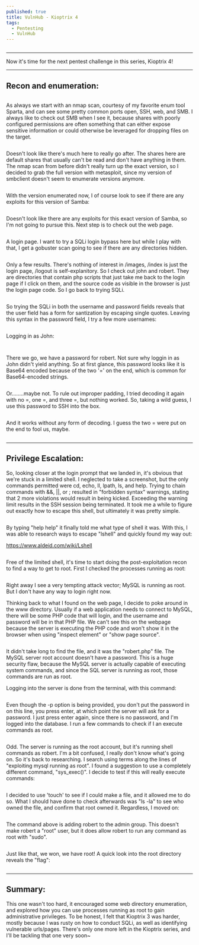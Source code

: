 ```yaml
---
published: true
title: VulnHub - Kioptrix 4
tags:
  - Pentesting
  - VulnHub
---
```

<p><img alt="" src="https://i.imgur.com/Oa0ciBM.png" /></p>

<hr />
<p>Now it&#39;s time for the next pentest challenge in this series, Kioptrix 4!</p>

<hr />
<h2>Recon and enumeration:</h2>

<p><img alt="" src="https://i.imgur.com/zYMELc0.png" /></p>

<p>As always we start with an nmap scan, courtesy of my favorite enum tool Sparta, and can see some pretty common ports open, SSH, web, and SMB. I always like to check out SMB when I see it, because shares with poorly configured permissions are often something that can either expose sensitive information or could otherwise be leveraged for dropping files on the target.</p>

<p><img alt="" src="https://i.imgur.com/PO6rMaB.png" /></p>

<p>Doesn&#39;t look like there&#39;s much here to really go after. The shares here are default shares that usually can&#39;t be read and don&#39;t have anything in them. The nmap scan from before didn&#39;t really turn up the exact version, so I decided to grab the full version with metasploit, since my version of smbclient doesn&#39;t seem to enumerate versions anymore.</p>

<p><img alt="" src="https://i.imgur.com/b4gpyog.png" /></p>

<p>With the version enumerated now, I of course look to see if there are any exploits for this version of Samba:</p>

<p><img alt="" src="https://i.imgur.com/E9d5fEW.png" /></p>

<p>Doesn&#39;t look like there are any exploits for this exact version of Samba, so I&#39;m not going to pursue this. Next step is to check out the web page.</p>

<p><img alt="" src="https://i.imgur.com/Ny1CppG.png" /></p>

<p>A login page. I want to try a SQLi login bypass here but while I play with that, I get a gobuster scan going to see if there are any directories hidden.</p>

<p><img alt="" src="https://i.imgur.com/W857HW4.png" /></p>

<p>Only a few results. There&#39;s nothing of interest in /images, /index is just the login page, /logout is self-explanitory. So I check out john and robert. They are directories that contain php scripts that just take me back to the login page if I click on them, and the source code as visible in the browser is just the login page code. So I go back to trying SQLi.</p>

<p><img alt="" src="https://i.imgur.com/m6MCCo5.png" /></p>

<p>So trying the SQLi in both the username and password fields reveals that the user field has a form for santization by escaping single quotes. Leaving this syntax in the password field, I try a few more usernames:</p>

<p><img alt="" src="https://i.imgur.com/1PqsuZK.png" /></p>

<p>Logging in as John:</p>

<p><img alt="" src="https://i.imgur.com/x9bNvGt.png" /></p>

<p><img alt="" src="https://i.imgur.com/c5K6RmY.png" /></p>

<p>There we go, we have a password for robert. Not sure why loggin in as John didn&#39;t yield anything. So at first glance, this password looks like it is Base64 encoded because of the two &#39;=&#39; on the end, which is common for Base64-encoded strings.</p>

<p><img alt="" src="https://i.imgur.com/IDGmwDp.png" /></p>

<p>Or........maybe not. To rule out improper padding, I tried decoding it again with no =, one =, and three =, but nothing worked. So, taking a wild guess, I use this password to SSH into the box.</p>

<p><img alt="" src="https://i.imgur.com/IwZfYsM.png" /></p>

<p>And it works without any form of decoding. I guess the two = were put on the end to fool us, maybe.</p>

<p><img alt="" src="https://i.imgflip.com/1uca54.jpg" /></p>

<hr />
<h2>Privilege Escalation:</h2>

<p>So, looking closer at the login prompt that we landed in, it&#39;s obvious that we&#39;re stuck in a limited shell. I neglected to take a screenshot, but the only commands permitted were cd, echo, ll, lpath, ls, and help. Trying to chain commands with &amp;&amp;, ||, or ; resulted in &quot;forbidden syntax&quot; warnings, stating that 2 more violations would result in being kicked. Exceeding the warning limit results in the SSH session being terminated. It took me a while to figure out exactly how to escape this shell, but ultimately it was pretty simple.</p>

<p><img alt="" src="https://i.imgur.com/fvv4bpa.png" /></p>

<p>By typing &quot;help help&quot; it finally told me what type of shell it was. With this, I was able to research ways to escape &quot;lshell&quot; and quickly found my way out:</p>

<p><a href="https://www.aldeid.com/wiki/Lshell">https://www.aldeid.com/wiki/Lshell</a></p>

<p><img alt="" src="https://i.imgur.com/c32hfQu.png" /></p>

<p>Free of the limited shell, it&#39;s time to start doing the post-exploitation recon to find a way to get to root. First I checked the processes running as root:</p>

<p><img alt="" src="https://i.imgur.com/yVcm0ZH.png" /></p>

<p>Right away I see a very tempting attack vector; MySQL is running as root. But I don&#39;t have any way to login right now.</p>

<p>Thinking back to what I found on the web page, I decide to poke around in the www directory. Usually if a web application needs to connect to MySQL, there will be some PHP code that will login, and the username and password will be in that PHP file. We can&#39;t see this on the webpage because the server is executing the PHP code and won&#39;t show it in the browser when using &quot;inspect element&quot; or &quot;show page source&quot;.</p>

<p><img alt="" src="https://i.imgur.com/bEReKTQ.png" /></p>

<p>It didn&#39;t take long to find the file, and it was the &quot;robert.php&quot; file. The MySQL server root account doesn&#39;t have a password. This is a huge security flaw, because the MySQL server is actually capable of executing system commands, and since the SQL server is running as root, those commands are run as root.</p>

<p>Logging into the server is done from the terminal, with this command:</p>

<p><img alt="" src="https://i.imgur.com/BsHMvaK.png" /></p>

<p>Even though the -p option is being provided, you don&#39;t put the password in on this line, you press enter, at which point the server will ask for a password. I just press enter again, since there is no password, and I&#39;m logged into the database. I run a few commands to check if I an execute commands as root.</p>

<p><img alt="" src="https://i.imgur.com/n1PtSjV.png" /></p>

<p>Odd. The server is running as the root account, but it&#39;s running shell commands as robert. I&#39;m a bit confused, I really don&#39;t know what&#39;s going on. So it&#39;s back to researching. I search using terms along the lines of &quot;exploiting mysql running as root&quot;. I found a suggestion to use a completely different command, &quot;sys_exec()&quot;. I decide to test if this will really execute commands:</p>

<p><img alt="" src="https://i.imgur.com/PNlj3xI.png" /></p>

<p>I decided to use &#39;touch&#39; to see if I could make a file, and it allowed me to do so. What I should have done to check afterwards was &quot;ls -la&quot; to see who owned the file, and confirm that root owned it. Regardless, I moved on:</p>

<p><img alt="" src="https://i.imgur.com/6Bhh6VQ.png" /></p>

<p>The command above is adding robert to the admin group. This doesn&#39;t make robert a &quot;root&quot; user, but it does allow robert to run any command as root with &quot;sudo&quot;.</p>

<p><img alt="" src="https://i.imgur.com/Kr3C9yW.png" /></p>

<p>Just like that, we won, we have root! A quick look into the root directory reveals the &quot;flag&quot;:</p>

<p><img alt="" src="https://i.imgur.com/r6UwhnY.png" /></p>

<hr />
<h2>Summary:</h2>

<p>This one wasn&#39;t too hard, it encouraged some web directory enumeration, and explored how you can use processes running as root to gain administrative privileges. To be honest, I felt that Kioptrix 3 was harder, mostly because I was rusty on how to conduct SQLi, as well as identifying vulnerable urls/pages. There&#39;s only one more left in the Kioptrix series, and I&#39;ll be tackling that one very soon~</p>